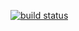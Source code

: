 [![build status](https://secure.travis-ci.org/jxson/command-router.png)](http://travis-ci.org/jxson/command-router)
